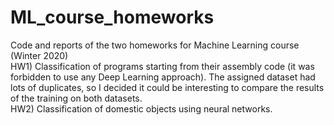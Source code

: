 # ML_course_homeworks  
Code and reports of the two homeworks for Machine Learning course (Winter 2020)  
  HW1) Classification of programs starting from their assembly code (it was forbidden to use any Deep Learning approach). The assigned dataset had lots of duplicates, so I decided it could be interesting to compare the results of the training on both datasets.   
  HW2) Classification of domestic objects using neural networks.
